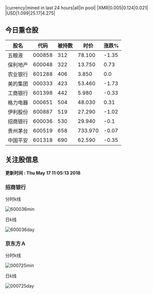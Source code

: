 |currency|mined in last 24 hours|all|in pool|
|XMR|0.005|0.124|0.021|
|USD|1.099|25.17|4.275|

## 今日重仓股 

|股名|代码|被持数|时价|涨跌%|
|---|---|---|---|---|
|五粮液|000858|312|78.100|-1.35|
|保利地产|600048|322|13.750|0.73|
|农业银行|601288|406|3.850|0.0|
|美的集团|000333|423|53.460|-1.73|
|工商银行|601398|442|5.980|-0.33|
|格力电器|000651|504|48.030|0.31|
|伊利股份|600887|519|27.290|-1.02|
|招商银行|600036|530|29.940|-0.1|
|贵州茅台|600519|658|733.970|-0.07|
|中国平安|601318|690|62.590|-0.35|

## 关注股信息
**更新时间 : Thu May 17 11:05:13 2018**
### 招商银行 
分时k线

![600036min](http://image.sinajs.cn/newchart/min/n/sh600036.gif)

日k线

![600036day](http://image.sinajs.cn/newchart/daily/n/sh600036.gif)

### 京东方Ａ 
分时k线

![000725min](http://image.sinajs.cn/newchart/min/n/sz000725.gif)

日k线

![000725day](http://image.sinajs.cn/newchart/daily/n/sz000725.gif)
